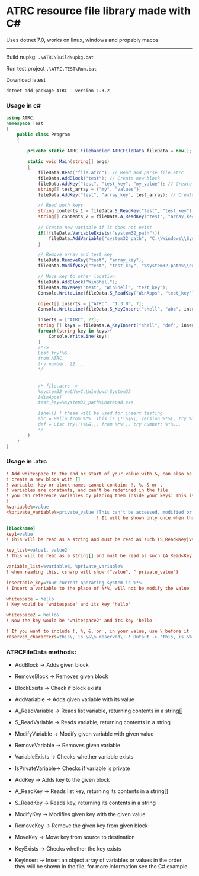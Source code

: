 # ATRC resource file library made with C#

Uses dotnet 7.0, works on linux, windows and propably macos

--- 

Build nupkg: ```.\ATRC\BuildNupkg.bat```

Run test project ```.\ATRC.TEST\Run.bat```

Download latest

```dotnet add package ATRC --version 1.3.2```

### Usage in c#

```csharp
using ATRC;
namespace Test
{
    public class Program
    {

        private static ATRC.Filehandler.ATRCFileData fileData = new(); // This will contain the file data
        
        static void Main(string[] args)
        {
            fileData.Read("file.atrc"); // Read and parse file.atrc
            fileData.AddBlock("test"); // Create new block
            fileData.AddKey("test", "test_key", "my_value"); // Create new key to test-block with my_value as its value
            string[] test_array = {"my", "values"};
            fileData.AddKey("test", "array_key", test_array); // Create new array key

            // Read both keys
            string contents_1 = fileData.S_ReadKey("test", "test_key"); // Read string key
            string[] contents_2 = fileData.A_ReadKey("test", "array_key"); // Read array key
    
            // Create new variable if it does not exist
            if(!fileData.VariableExists("system32_path")){
                fileData.AddVariable("system32_path", "C:\\Windows\\System32");
            }

            // Remove array and test_key
            fileData.RemoveKey("test", "array_key");
            fileData.ModifyKey("test", "test_key", "%system32_path%\\explorer.exe");

            // Move key to other location
            fileData.AddBlock("WinShell");
            fileData.MoveKey("test", "WinShell", "test_key");
            Console.WriteLine(fileData.S_ReadKey("WinApps", "test_key")); // -> C:\Windows\System32\notepad.exe

            object[] inserts = ["ATRC", "1.3.0", 7];
            Console.WriteLine(fileData.S_KeyInsert("shell", "abc", inserts)); // -> Hello from ATRC. This is version 1.3.0, try 7!

            inserts = ["ATRC", 22];
            string [] keys = fileData.A_KeyInsert("shell", "def", inserts);
            foreach(string key in keys){
                Console.WriteLine(key);
            } 
            /*->
            List try!%&
            from ATRC,
            try number: 22...
            */
            
            
            /* file.atrc ->
            %system32_path%=C:\Windows\System32
            [WinApps]
            test_key=%system32_path%\notepad.exe

            [shell] ! these will be used for insert testing
            abc = Hello from %*%. This is \!\%\&\, version %*%\, try %*%\!
            def = List try\!\%\&\,, from %*%\,, try number: %*%...
            */
        }
    }
}
```

### Usage in .atrc
```ini
! Add whitespace to the end or start of your value with &, can also be used to add whitespace anywhere. Everything is case-sensitive
! create a new block with []
! variable, key or block names cannot contain: !, %, & or ,
! variables are constants, and can't be redefined in the file
! you can reference variables by placing them inside your keys: This is a %variable_name% reference,
!  
%variable%=value
<%private_variable%=private_value !This can't be accessed, modified or read outside the file. 
                                  ! It will be shown only once when the file is parsed, you must edit these variables through the file

[blockname]
key1=value 
! This will be read as a string and must be read as such (S_Read<Key|Variable>)

key_list=value1, value2 
! This will be read as a string[] and must be read as such (A_Read<Key|Variable>)

variable_list=%variable%, %private_variable% 
! when reading this, csharp will show {"value", " private_value"}

insertable_key=Your current operating system is %*% 
! Insert a variable to the place of %*%, will not be modify the value

whitespace = hello 
! Key would be 'whitespace' and its key 'hello' 

whitespace2 = hello&
! Now the key would be 'whitespace2' and its key 'hello '

! If you want to include !, %, &, or , in your value, use \ before it
reserved_characters=this\, is \&\% reserved\! ! Output -> 'this, is &% reserved!'
```

### ATRCFileData methods:

 - AddBlock         -> Adds given block
 
 - RemoveBlock      -> Removes given block

 - BlockExists      -> Check if block exists

 - AddVariable      -> Adds given variable with its value

 - A_ReadVariable   -> Reads list variable, returning contents in a string[]

 - S_ReadVariable   -> Reads variable, returning contents in a string

 - ModifyVariable   -> Modify given variable with given value

 - RemoveVariable   -> Removes given variable

 - VariableExists   -> Checks whether variable exists

 - IsPrivateVariable-> Checks if variable is private

 - AddKey           -> Adds key to the given block

 - A_ReadKey        -> Reads list key, returning its contents in a string[]
 
 - S_ReadKey        -> Reads key, returning its contents in a string

 - ModifyKey        -> Modifies given key with the given value

 - RemoveKey        -> Remove the given key from given block

 - MoveKey          -> Move key from source to destination

 - KeyExists        -> Checks whether the key exists

  - KeyInsert       -> Insert an object array of variables or values in the order they will be shown in the file, for more information see the C# example 
